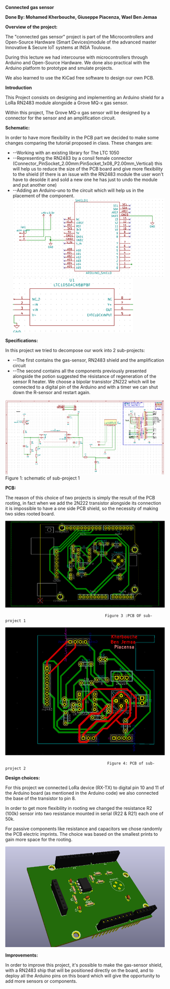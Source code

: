 **Connected gas sensor**

**Done By:
Mohamed Kherbouche, Giuseppe Piacenza, Wael Ben Jemaa**

**Overview of the project:**

The &quot;connected gas sensor&quot; project is part of the Microcontrollers and Open-Source Hardware (Smart Devices)module of the advanced master Innovative &amp; Secure IoT systems at INSA Toulouse.

During this lecture we had intercourse with microcontrollers through Arduino and Open-Source Hardware. We done also practical with the Arduino platform to prototype and smulate projects.

We also learned to use the KiCad free software to design our own PCB.

**Introduction**

This Project consists on designing and implementing an Arduino shield for a LoRa RN2483 module alongside a Grove MQ-x gas sensor.

Within this project, The Grove MQ-x gas sensor will be designed by a connector for the sensor and an amplification circuit.

**Schematic:**

In order to have more flexibility in the PCB part we decided to make some changes comparing the tutorial proposed in class.
These changes are:

- --Working with an existing library for The LTC 1050
- --Representing the RN2483 by a consil female connector (Connector\_PinSocket\_2.00mm:PinSocket\_1x08\_P2.00mm\_Vertical)  this will help us to reduce the size of  the PCB board and give more flexibility to the shield (if there is an issue with the RN2483 module the user won&#39;t have to desolde it and sold a new  one he has just to undo the module and put another one)
- --Adding an Arduino-uno to the circuit which will help us in the placement of the component.
![alt text](https://github.com/MOSH-Insa-Toulouse/Benjemaa-Kherbouch-Piacenza-shield-sensor/blob/master/Mosh%20final/images/shem1.PNG)
![alt text](https://github.com/MOSH-Insa-Toulouse/Benjemaa-Kherbouch-Piacenza-shield-sensor/blob/master/Mosh%20final/images/shem3.PNG)
 

**Specifications:**

In this project we tried to decompose our work into 2 sub-projects:

- --The first contains the gas-sensor, RN2483 shield and the amplification circuit
- --The second contains all the components previously presented alongside the potion suggested the résistance of regeneration of the sensor R heater. We choose a bipolar transistor 2N222 which will be connected to a digital pin of the Arduino and with a timer we can shut down the R-sensor and restart again.

![alt text](https://github.com/MOSH-Insa-Toulouse/Benjemaa-Kherbouch-Piacenza-shield-sensor/blob/master/Mosh%20final/images/pro1.PNG)
Figure 1: schematic of sub-project 1



**PCB:**

The reason of this choice of two projects is simply the result of the PCB rooting, in fact when we add the 2N222 transistor alongside its connection it is impossible to have a one side PCB shield, so the necessity of making two sides rooted board.


![alt text](https://github.com/MOSH-Insa-Toulouse/Benjemaa-Kherbouch-Piacenza-shield-sensor/blob/master/Mosh%20final/images/pcb1.PNG)
                                                
                                                
                                                Figure 3 :PCB OF sub-project 1


![alt text](https://github.com/MOSH-Insa-Toulouse/Benjemaa-Kherbouch-Piacenza-shield-sensor/blob/master/Mosh%20final/images/pcb2.PNG)
                                                 
                                                 
                                                 Figure 4: PCB of sub-project 2

**Design choices:**

For this project we connected LoRa device (RX-TX) to digital pin 10 and 11 of the Arduino board (as mentioned in the Arduino code) we also connected the base of the transistor to pin 8.

In order to get more flexibility in rooting we changed the resistance R2 (100k) sensor into two resistance mounted in serial (R22 &amp; R21) each one of 50k.

For passive components like resistance and capacitors we chose randomly the PCB electric imprints. The choice was based on the smallest prints to gain more space for the rooting.


![alt text](https://github.com/MOSH-Insa-Toulouse/Benjemaa-Kherbouch-Piacenza-shield-sensor/blob/master/Mosh%20final/images/vue%20isometrique.PNG)


**Improvements:**

In order to improve this project, it&#39;s possible to make the gas-sensor shield, with a RN2483 ship that will be positioned directly on the board, and to deploy all the Arduino pins on this board which will give the opportunity to add more sensors or components.
